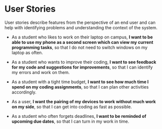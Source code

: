 # User Stories

User stories describe features from the perspective of an end user and can help with identifying problems and
understanding the context of the system.

- As a student who likes to work on their laptop on campus, **I want to be able to use my phone as a second screen which
can view my current programming tasks**, so that I do not need to switch windows on my laptop as often.

- As a student who wants to improve their coding, **I want to see feedback for my code and suggestions for improvements**,
so that I can identify my errors and work on them.

- As a student with a tight time budget, **I want to see how much time I spend on my coding assignments**, so that I can 
plan other activities accordingly.

- As a user, **I want the pairing of my devices to work without much work on my side**, so that I can get into coding as 
fast as possible.

- As a student who often forgets deadlines, **I want to be reminded of upcoming due dates**, so that I can turn in my work
in time.